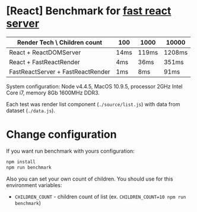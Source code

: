 # [React] Benchmark for [fast react server](https://github.com/alt-j/fast-react-server)

| Render Tech \ Children count | 100 | 1000 | 10000 |
--- | --- | --- | ---
| React + ReactDOMServer  | 14ms | 119ms | 1208ms |
| React + FastReactRender | 4ms | 36ms | 351ms |
| FastReactServer + FastReactRender | 1ms | 8ms | 91ms  |

System configuration: Node v4.4.5, MacOS 10.9.5, processor 2GHz Intel Core i7, memory 8Gb 1600MHz DDR3.

Each test was render list component (`./source/list.js`) with data from dataset (`./data.js`).

# Change configuration

If you want run benchmark with yours configuration:

```sh
npm install
npm run benchmark
```

Also you can set your own count of children. You should use for this environment variables:

- `CHILDREN_COUNT` - children count of list (ex. `CHILDREN_COUNT=10 npm run benchmark`)
